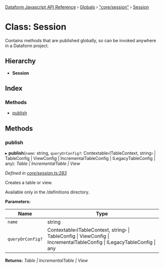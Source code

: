 [Dataform Javascript API Reference](../README.md) › [Globals](../globals.md) › ["core/session"](../modules/_core_session_.md) › [Session](_core_session_.session.md)

# Class: Session

Contains methods that are published globally, so can be invoked anywhere in a Dataform project.

## Hierarchy

* **Session**

## Index

### Methods

* [publish](_core_session_.session.md#publish)

## Methods

###  publish

▸ **publish**(`name`: string, `queryOrConfig?`: Contextable‹ITableContext, string› | TableConfig | ViewConfig | IncrementalTableConfig | ILegacyTableConfig | any): *Table | IncrementalTable | View*

*Defined in [core/session.ts:283](https://github.com/dataform-co/dataform/blob/699b3c4c/core/session.ts#L283)*

Creates a table or view.

Available only in the /definitions directory.

**Parameters:**

Name | Type |
------ | ------ |
`name` | string |
`queryOrConfig?` | Contextable‹ITableContext, string› &#124; TableConfig &#124; ViewConfig &#124; IncrementalTableConfig &#124; ILegacyTableConfig &#124; any |

**Returns:** *Table | IncrementalTable | View*
